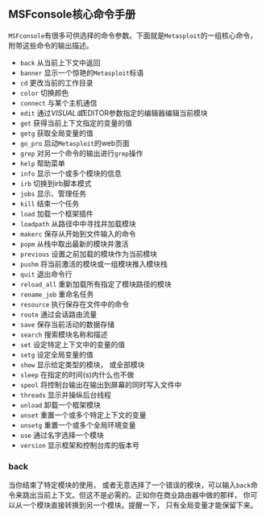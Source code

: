 ## MSFconsole核心命令手册
`MSFconsole`有很多可供选择的命令参数。下面就是`Metasploit`的一组核心命令， 附带这些命令的输出描述。

* `back` 从当前上下文中返回
* `banner` 显示一个惊艳的`Metasploit`标语
* `cd` 更改当前的工作目录
* `color` 切换颜色
* `connect` 与某个主机通信
* `edit` 通过$VISUAL或$EDITOR参数指定的编辑器编辑当前模块
* `get` 获得当前上下文指定的变量的值
* `getg` 获取全局变量的值
* `go_pro` 启动`Metasploit`的web页面
* `grep` 对另一个命令的输出进行`grep`操作
* `help` 帮助菜单
* `info` 显示一个或多个模块的信息
* `irb` 切换到irb脚本模式
* `jobs` 显示、管理任务
* `kill` 结束一个任务
* `load` 加载一个框架插件
* `loadpath` 从路径中中寻找并加载模块
* `makerc` 保存从开始到文件输入的命令
* `popm` 从栈中取出最新的模块并激活
* `previous` 设置之前加载的模块作为当前模块
* `pushm` 将当前激活的模块或一组模块推入模块栈
* `quit` 退出命令行
* `reload_all` 重新加载所有指定了模块路径的模块
* `rename_job` 重命名任务
* `resource` 执行保存在文件中的命令
* `route` 通过会话路由流量
* `save` 保存当前活动的数据存储
* `search` 搜索模块名称和描述
* `set` 设定特定上下文中的变量的值
* `setg` 设定全局变量的值
* `show` 显示给定类型的模块， 或全部模块
* `sleep` 在指定的时间(s)内什么也不做
* `spool` 将控制台输出在输出到屏幕的同时写入文件中
* `threads` 显示并操纵后台线程
* `unload` 卸载一个框架模块
* `unset` 重置一个或多个特定上下文的变量
* `unsetg` 重置一个或多个全局环境变量
* `use` 通过名字选择一个模块
* `version` 显示框架和控制台库的版本号

### back
当你结束了特定模块的使用， 或者无意选择了一个错误的模块，可以输入`back`命令来跳出当前上下文。但这不是必需的。正如你在商业路由器中做的那样， 你可以从一个模块直接转换到另一个模块。提醒一下， 只有全局变量才能保留下来。
![]()